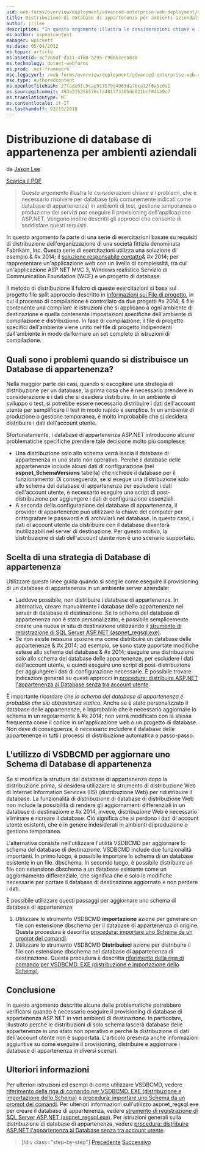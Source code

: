 ```yaml
---
uid: web-forms/overview/deployment/advanced-enterprise-web-deployment/deploying-membership-databases-to-enterprise-environments
title: Distribuzione di database di appartenenza per ambienti aziendali | Documenti Microsoft
author: jrjlee
description: "In questo argomento illustra le considerazioni chiave e i problemi, che è necessario risolvere quando si esegue il provisioning di database di servizi dell'applicazione ASP.NET (più comuni..."
ms.author: aspnetcontent
manager: wpickett
ms.date: 05/04/2012
ms.topic: article
ms.assetid: 3cf765df-d311-4f68-a295-c9685ceea830
ms.technology: dotnet-webforms
ms.prod: .net-framework
msc.legacyurl: /web-forms/overview/deployment/advanced-enterprise-web-deployment/deploying-membership-databases-to-enterprise-environments
msc.type: authoredcontent
ms.openlocfilehash: 27fade9fc5cae917579d4963da7bca12f6a5cda1
ms.sourcegitcommit: 493a215355576cfa481773365de021bcf04bb9c7
ms.translationtype: MT
ms.contentlocale: it-IT
ms.lasthandoff: 03/15/2018
---
```

<a name="deploying-membership-databases-to-enterprise-environments"></a>Distribuzione di database di appartenenza per ambienti aziendali
====================
da [Jason Lee](https://github.com/jrjlee)

[Scarica il PDF](https://msdnshared.blob.core.windows.net/media/MSDNBlogsFS/prod.evol.blogs.msdn.com/CommunityServer.Blogs.Components.WeblogFiles/00/00/00/63/56/8130.DeployingWebAppsInEnterpriseScenarios.pdf)

> Questo argomento illustra le considerazioni chiave e i problemi, che è necessario risolvere per database (più comunemente indicati come database di appartenenza) in ambienti di test, gestione temporanea o produzione dei servizi per eseguire il provisioning dell'applicazione ASP.NET. Vengono inoltre descritti gli approcci che consente di soddisfare questi requisiti.


In questo argomento fa parte di una serie di esercitazioni basate su requisiti di distribuzione dell'organizzazione di una società fittizia denominata Fabrikam, Inc. Questa serie di esercitazioni utilizza una soluzione di esempio & #x 2014; il [soluzione responsabile contatto](../web-deployment-in-the-enterprise/the-contact-manager-solution.md)& #x 2014; per rappresentare un'applicazione web con un livello di complessità, tra cui un'applicazione ASP.NET MVC 3, Windows realistico Servizio di Communication Foundation (WCF) e un progetto di database.

Il metodo di distribuzione il fulcro di queste esercitazioni si basa sul progetto file split approccio descritto in [informazioni sui File di progetto](../web-deployment-in-the-enterprise/understanding-the-project-file.md), in cui il processo di compilazione è controllato da due progetti #x 2014; & file contenente una compilare le istruzioni che si applicano a ogni ambiente di destinazione e quella contenente impostazioni specifiche dell'ambiente di compilazione e distribuzione. In fase di compilazione, il file di progetto specifici dell'ambiente viene unito nel file di progetto indipendenti dall'ambiente in modo da formare un set completo di istruzioni di compilazione.

## <a name="what-are-the-issues-when-you-deploy-a-membership-database"></a>Quali sono i problemi quando si distribuisce un Database di appartenenza?

Nella maggior parte dei casi, quando si escogitare una strategia di distribuzione per un database, la prima cosa che è necessario prendere in considerazione è i dati che si desidera distribuire. In un ambiente di sviluppo o test, si potrebbe essere necessario distribuire i dati dell'account utente per semplificare il test in modo rapido e semplice. In un ambiente di produzione o gestione temporanea, è molto improbabile che si desidera distribuire i dati dell'account utente.

Sfortunatamente, i database di appartenenza ASP.NET introducono alcune problematiche specifiche prendere tale decisione molto più complesse:

- Una distribuzione solo allo schema verrà lascia il database di appartenenza in uno stato non operativo. Perché il database delle appartenenze include alcuni dati di configurazione (nel **aspnet\_SchemaVersions** tabella) che richiede il database per il funzionamento. Di conseguenza, se si esegue una distribuzione solo allo schema del database di appartenenza per escludere i dati dell'account utente, è necessario eseguire uno script di post-distribuzione per aggiungere i dati di configurazione essenziali.
- A seconda della configurazione del database di appartenenza, il provider di appartenenze può utilizzare la chiave del computer per crittografare le password e di archiviarli nel database. In questo caso, i dati di account utente da distribuire con il database diventerà inutilizzabili nel server di destinazione. Per questo motivo, la distribuzione di dati dell'account utente non è uno scenario supportato.

## <a name="choosing-a-membership-database-strategy"></a>Scelta di una strategia di Database di appartenenza

Utilizzare queste linee guida quando si sceglie come eseguire il provisioning di un database di appartenenza in un ambiente server aziendale:

- Laddove possibile, non distribuire i database di appartenenza. In alternativa, creare manualmente i database delle appartenenze nel server di database di destinazione. Se lo schema del database di appartenenza non è stato personalizzato, è possibile semplicemente creare una nuova in situ di destinazione utilizzando il [strumento di registrazione di SQL Server ASP.NET (aspnet\_regsql.exe)](https://msdn.microsoft.com/library/ms229862(v=vs.100).aspx).
- Se non esiste nessuna opzione ma come distribuire un database delle appartenenze & #x 2014; ad esempio, se sono state apportate modifiche estese allo schema del database & #x 2014; eseguire una distribuzione solo allo schema del database delle appartenenze, per escludere i dati dell'account utente, e quindi eseguire uno script di post-distribuzione per aggiungere i dati di configurazione necessarie. È possibile trovare indicazioni generali su questi approcci in [procedura: distribuire ASP.NET l'appartenenza al Database senza tra account utente](https://msdn.microsoft.com/library/ff361972(v=vs.100).aspx).

È importante ricordare che *lo schema del database di appartenenza è probabile che sia abbastanza statico*. Anche se è stato personalizzato il database delle appartenenze, è improbabile che è necessario aggiornare lo schema in un regolarmente & #x 2014; non verrà modificato con la stessa frequenza come il codice in un'applicazione web o un progetto di database. Non deve di conseguenza, è necessario includere il database delle appartenenze in tutti i processi di distribuzione automatica o passo-passo.

## <a name="using-vsdbcmd-to-update-a-membership-database-schema"></a>L'utilizzo di VSDBCMD per aggiornare uno Schema di Database di appartenenza

Se si modifica la struttura del database di appartenenza dopo la distribuzione prima, si desidera utilizzare lo strumento di distribuzione Web di Internet Information Services (IIS) (distribuzione Web) per ridistribuire il database. La funzionalità di distribuzione di database di distribuzione Web non include la possibilità di rendere gli aggiornamenti differenziali in un database di destinazione e #x 2014, invece, distribuzione Web è necessario eliminare e ricreare il database. Ciò significa che si perdono i dati di account utente esistenti, che è in genere indesiderati in ambienti di produzione o gestione temporanea.

L'alternativa consiste nell'utilizzare l'utilità VSDBCMD per aggiornare lo schema del database di destinazione. VSDBCMD include due funzionalità importanti. In primo luogo, è possibile importare lo schema di un database esistente in un file. dbschema. In secondo luogo, è possibile distribuire un file con estensione dbschema a un database esistente come un aggiornamento differenziale, che significa che è solo le modifiche necessarie per portare il database di destinazione aggiornato e non perdere i dati.

È possibile utilizzare questi passaggi per aggiornare uno schema di database di appartenenza:

1. Utilizzare lo strumento VSDBCMD **importazione** azione per generare un file con estensione dbschema per il database di appartenenza di origine. Questa procedura è descritta [procedura: importare uno Schema da un prompt dei comandi](https://msdn.microsoft.com/library/dd172135.aspx).
2. Utilizzare lo strumento VSDBCMD **Distribuisci** azione per distribuire il file con estensione dbschema nel database di appartenenza di destinazione. Questa procedura è descritta [riferimento della riga di comando per VSDBCMD. EXE (distribuzione e importazione dello Schema)](https://msdn.microsoft.com/library/dd193283.aspx).

## <a name="conclusion"></a>Conclusione

In questo argomento descritte alcune delle problematiche potrebbero verificarsi quando è necessario eseguire il provisioning di database di appartenenza ASP.NET in vari ambienti di destinazione. In particolare, illustrato perché le distribuzioni di solo schema lascerà database delle appartenenze in uno stato non operativo e perché la distribuzione di dati dell'account utente non è supportata. L'articolo presenta anche informazioni aggiuntive su come eseguire il provisioning, distribuire e aggiornare i database di appartenenza in diversi scenari.

## <a name="further-reading"></a>Ulteriori informazioni

Per ulteriori istruzioni ed esempi di come utilizzare VSDBCMD, vedere [riferimento della riga di comando per VSDBCMD. EXE (distribuzione e importazione dello Schema)](https://msdn.microsoft.com/library/dd193283.aspx) e [procedura: importare uno Schema da un prompt dei comandi](https://msdn.microsoft.com/library/dd172135.aspx). Per ulteriori informazioni sull'utilizzo aspnet\_regsql.exe per creare il database di appartenenza, vedere [strumento di registrazione di SQL Server ASP.NET (aspnet\_regsql.exe)](https://msdn.microsoft.com/library/ms229862(v=vs.100).aspx). Per istruzioni generali sulla distribuzione di database di appartenenza, vedere [procedura: distribuire ASP.NET l'appartenenza al Database senza tra account utente](https://msdn.microsoft.com/library/ff361972(v=vs.100).aspx).

>[!div class="step-by-step"]
[Precedente](deploying-database-role-memberships-to-test-environments.md)
[Successivo](excluding-files-and-folders-from-deployment.md)
